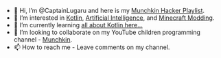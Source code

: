 - 👋  Hi, I’m @CaptainLugaru and here is my [Munchkin Hacker Playlist](https://youtube.com/playlist?list=PLF5f16DUjMEHiIPoPcLy2I0c89i57m0VY).
- 👀  I’m interested in [Kotlin](https://kotlinlang.org/), [Artificial Intelligence](https://kotlinlang.org/docs/data-science-overview.html), and [Minecraft Modding](https://en.wikipedia.org/wiki/Minecraft_modding).  
- 🌱  I’m currently learning [all about Kotlin here...](https://www.jetbrains.com/academy/)
- 💞️  I’m looking to collaborate on my YouTube children programming channel - [Munchkin](https://youtube.com/playlist?list=PLF5f16DUjMEHiIPoPcLy2I0c89i57m0VY).
- 📫  How to reach me - Leave comments on my channel.
